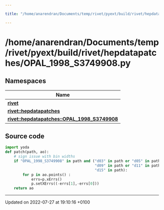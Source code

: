 ```yaml
---

title: "/home/anarendran/Documents/temp/rivet/pyext/build/rivet/hepdatapatches/OPAL_1998_S3749908.py"

---
```


# /home/anarendran/Documents/temp/rivet/pyext/build/rivet/hepdatapatches/OPAL_1998_S3749908.py



## Namespaces

| Name           |
| -------------- |
| **[rivet](http://example.org/namespaces/namespacerivet/)**  |
| **[rivet::hepdatapatches](http://example.org/namespaces/namespacerivet_1_1hepdatapatches/)**  |
| **[rivet::hepdatapatches::OPAL_1998_S3749908](http://example.org/namespaces/namespacerivet_1_1hepdatapatches_1_1opal__1998__s3749908/)**  |




## Source code

```python
import yoda
def patch(path, ao):
    # sign issue with bin widths
    if "OPAL_1998_S3749908" in path and ("d03" in path or "d05" in path or "d07" in path or
                                         "d09" in path or "d11" in path or "d13" in path or
                                         "d15" in path):
        for p in ao.points() :
            errs=p.xErrs()
            p.setXErrs((-errs[1],-errs[0]))
    return ao
```


-------------------------------

Updated on 2022-07-27 at 19:10:16 +0100
